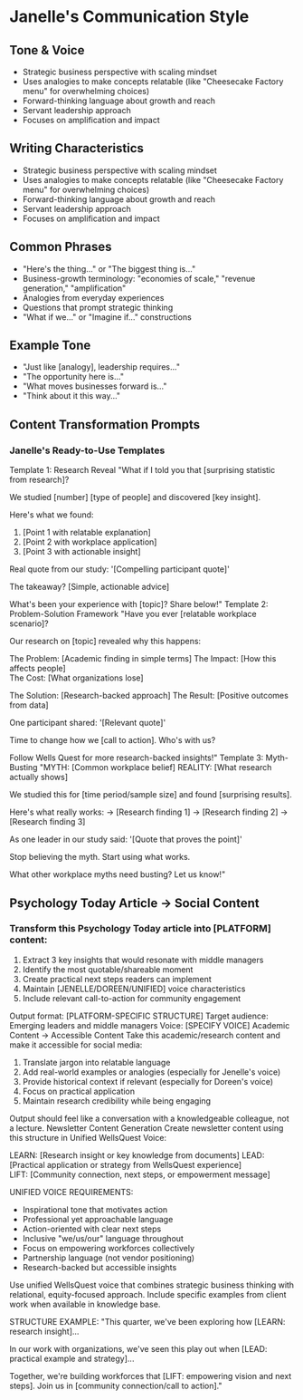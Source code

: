 # Janelle's Communication Style

## Tone & Voice

- Strategic business perspective with scaling mindset
- Uses analogies to make concepts relatable (like "Cheesecake Factory menu" for overwhelming choices)
- Forward-thinking language about growth and reach
- Servant leadership approach
- Focuses on amplification and impact

## Writing Characteristics

- Strategic business perspective with scaling mindset
- Uses analogies to make concepts relatable (like "Cheesecake Factory menu" for overwhelming choices)
- Forward-thinking language about growth and reach
- Servant leadership approach
- Focuses on amplification and impact

## Common Phrases

- "Here's the thing..." or "The biggest thing is..."
- Business-growth terminology: "economies of scale," "revenue generation," "amplification"
- Analogies from everyday experiences
- Questions that prompt strategic thinking
- "What if we..." or "Imagine if..." constructions

## Example Tone

- "Just like [analogy], leadership requires..."
- "The opportunity here is..."
- "What moves businesses forward is..."
- "Think about it this way..."

## Content Transformation Prompts

### Janelle's Ready-to-Use Templates

Template 1: Research Reveal
"What if I told you that [surprising statistic from research]?

We studied [number] [type of people] and discovered [key insight].

Here's what we found:

1. [Point 1 with relatable explanation]
2. [Point 2 with workplace application]
3. [Point 3 with actionable insight]

Real quote from our study: '[Compelling participant quote]'

The takeaway? [Simple, actionable advice]

What's been your experience with [topic]? Share below!"
Template 2: Problem-Solution Framework
"Have you ever [relatable workplace scenario]?

Our research on [topic] revealed why this happens:

The Problem: [Academic finding in simple terms]
The Impact: [How this affects people]  
The Cost: [What organizations lose]

The Solution: [Research-backed approach]
The Result: [Positive outcomes from data]

One participant shared: '[Relevant quote]'

Time to change how we [call to action]. Who's with us?

Follow Wells Quest for more research-backed insights!"
Template 3: Myth-Busting
"MYTH: [Common workplace belief]
REALITY: [What research actually shows]

We studied this for [time period/sample size] and found [surprising results].

Here's what really works:
→ [Research finding 1]
→ [Research finding 2]
→ [Research finding 3]

As one leader in our study said: '[Quote that proves the point]'

Stop believing the myth. Start using what works.

What other workplace myths need busting? Let us know!"

## Psychology Today Article → Social Content

### Transform this Psychology Today article into [PLATFORM] content:

1. Extract 3 key insights that would resonate with middle managers
2. Identify the most quotable/shareable moment
3. Create practical next steps readers can implement
4. Maintain [JENELLE/DOREEN/UNIFIED] voice characteristics
5. Include relevant call-to-action for community engagement

Output format: [PLATFORM-SPECIFIC STRUCTURE]
Target audience: Emerging leaders and middle managers
Voice: [SPECIFY VOICE]
Academic Content → Accessible Content
Take this academic/research content and make it accessible for social media:

1. Translate jargon into relatable language
2. Add real-world examples or analogies (especially for Jenelle's voice)
3. Provide historical context if relevant (especially for Doreen's voice)
4. Focus on practical application
5. Maintain research credibility while being engaging

Output should feel like a conversation with a knowledgeable colleague, not a lecture.
Newsletter Content Generation
Create newsletter content using this structure in Unified WellsQuest Voice:

LEARN: [Research insight or key knowledge from documents]
LEAD: [Practical application or strategy from WellsQuest experience]  
LIFT: [Community connection, next steps, or empowerment message]

UNIFIED VOICE REQUIREMENTS:

- Inspirational tone that motivates action
- Professional yet approachable language
- Action-oriented with clear next steps
- Inclusive "we/us/our" language throughout
- Focus on empowering workforces collectively
- Partnership language (not vendor positioning)
- Research-backed but accessible insights

Use unified WellsQuest voice that combines strategic business thinking with relational, equity-focused approach. Include specific examples from client work when available in knowledge base.

STRUCTURE EXAMPLE:
"This quarter, we've been exploring how [LEARN: research insight]...

In our work with organizations, we've seen this play out when [LEAD: practical example and strategy]...

Together, we're building workforces that [LIFT: empowering vision and next steps]. Join us in [community connection/call to action]."
